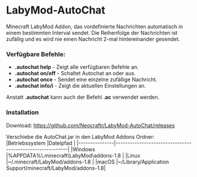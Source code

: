 # LabyMod-AutoChat
Minecraft LabyMod Addon, das vordefinierte Nachrichten automatisch in einem bestimmten Interval sendet. Die Reihenfolge der Nachrichten ist zufällig und es wird nie einen Nachricht 2-mal hintereinander gesendet.

### Verfügbare Befehle:
- **\.autochat help** - Zeigt alle verfügbaren Befehle an.
- **\.autochat on/off** - Schaltet Autochat an oder aus.
- **\.autochat once** - Sendet eine einzelne zufällige Nachricht.
- **\.autochat info/i** - Zeigt die aktuellen Einstellungen an.

Anstatt **.autochat** kann auch der Befehl **.ac** verwendet werden.

### Installation
Download: https://github.com/Neocraftr/LabyMod-AutoChat/releases

Verschiebe die AutoChat.jar in den LabyMod Addons Ordner:
|Betriebssystem |Dateipfad                                                 |
|---------------|----------------------------------------------------------|
|Windows        |%APPDATA%\\.minecraft\\LabyMod\\addons-1.8                |
|Linux          |~/.minecraft/LabyMod/addons-1.8                           |
|macOS          |~/Library/Application Support/minecraft/LabyMod/addons-1.8|
